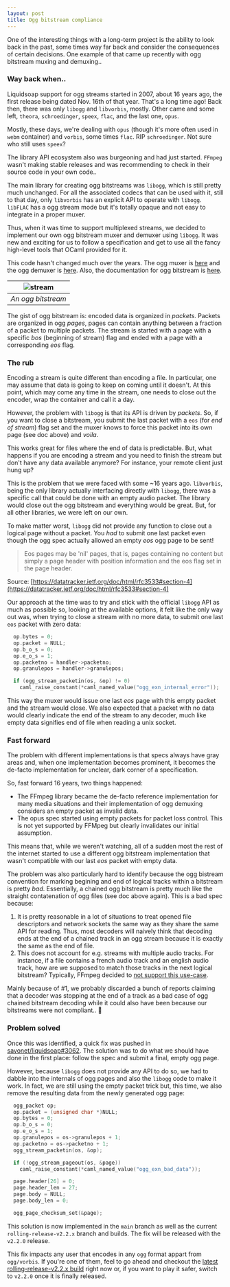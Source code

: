 ```yaml
---
layout: post
title: Ogg bitstream compliance
---
```


One of the interesting things with a long-term project is the ability to look back in the past, some times way far back and consider the consequences of certain
decisions. One example of that came up recently with ogg bitstream muxing and demuxing..

### Way back when..

Liquidsoap support for ogg streams started in 2007, about 16 years ago, the first release being dated Nov. 16th of that year. That's a long time ago!
Back then, there was only `libogg` and `libvorbis`, mostly. Other came and some left, `theora`, `schroedinger`, `speex`, `flac`, and the last one, `opus`.

Mostly, these days, we're dealing with `opus` (though it's more often used in `webm` container) and `vorbis`, some times `flac`. RIP `schroedinger`. Not sure
who still uses `speex`?

The library API ecosystem also was burgeoning and had just started. `FFmpeg` wasn't making stable releases and was recommending to check in their source code in your own
code..

The main library for creating ogg bitstreams was `libogg`, which is still pretty much unchanged. For all the associated codecs that can be used with it,
still to that day, only `libvorbis` has an explicit API to operate with `libogg`. `libFLAC` has a ogg stream mode but it's totally opaque and
not easy to integrate in a proper muxer.

Thus, when it was time to support multiplexed streams, we decided to implement our own ogg bitstream muxer and demuxer using `libogg`. It was new and exciting
for us to follow a specification and get to use all the fancy high-level tools that OCaml provided for it. 

This code hasn't changed much over the years. The ogg muxer is [here](https://github.com/savonet/liquidsoap/blob/main/src/core/ogg_formats/ogg_muxer.ml)
and the ogg demuxer is [here](https://github.com/savonet/ocaml-ogg/blob/main/src/ogg_decoder.ml). Also, the documentation for ogg bitstream is [here](https://xiph.org/ogg/doc/oggstream.html).

| ![stream](https://github.com/savonet/blog/assets/871060/891c63ef-473a-41ed-af78-1a4210f77773) |
|:--:| 
| *An ogg bitstream* |

The gist of ogg bitstream is: encoded data is organized in _packets_. Packets are organized in ogg _pages_, pages can contain anything between a fraction
of a packet to multiple packets. The stream is started with a page with a specific _bos_ (beginning of stream) flag and ended with a page with a corresponding _eos_ flag.

### The rub

Encoding a stream is quite different than encoding a file. In particular, one may assume that data is going to keep on coming until it doesn't. At this point,
which may come any time in the stream, one needs to close out the encoder, wrap the container and call it a day.

However, the problem with `libogg` is that its API is driven by _packets_. So, if you want to close a bitstream, you submit the last packet with a `eos`
(for _end of stream_) flag set and the muxer knows to force this packet into its own page (see doc above) and _voila_.

This works great for files where the end of data is predictable. But, what happens if you are encoding a stream and you need to finish the stream but don't have any data available anymore? For instance, your
remote client just hung up?

This is the problem that we were faced with some ~16 years ago. `libvorbis`, being the only library actually interfacing directly with `libogg`, there
was a specific call that could be done with an empty audio packet. The library would close out the ogg bitstream and everything would be great. But, for all
other libraries, we were left on our own.

To make matter worst, `libogg` did not provide any function to close out a logical page without a packet. You _had_ to submit one last packet even though
the ogg spec actually allowed an empty _eos_ ogg page to be sent!

> Eos pages may be 'nil' pages, that is, pages containing no content but simply a page header with position information and the eos flag set in the page header.

Source: [https://datatracker.ietf.org/doc/html/rfc3533#section-4](https://datatracker.ietf.org/doc/html/rfc3533#section-4)

Our approach at the time was to try and stick with the official `libogg` API as much as possible so, looking at the available options, 
it felt like the only way out was, when trying to close a stream with no more data, to submit one last `eos` packet with zero data:

```c
  op.bytes = 0;
  op.packet = NULL;
  op.b_o_s = 0;
  op.e_o_s = 1;
  op.packetno = handler->packetno;
  op.granulepos = handler->granulepos;

  if (ogg_stream_packetin(os, &op) != 0)
    caml_raise_constant(*caml_named_value("ogg_exn_internal_error"));
```

This way the muxer would issue one last _eos_ page with this empty packet and the stream would close. We also expected that a packet
with no data would clearly indicate the end of the stream to any decoder, much like empty data signifies end of file when reading a unix socket.

### Fast forward

The problem with different implementations is that specs always have gray areas and, when one implementation becomes prominent, it becomes 
the de-facto implementation for unclear, dark corner of a specification.

So, fast forward 16 years, two things happened:
* The FFmpeg library became the de-facto reference implementation for many media situations and their implementation of ogg demuxing considers an empty packet as invalid data.
* The opus spec started using empty packets for packet loss control. This is not yet supported by FFMpeg but clearly invalidates our initial assumption.

This means that, while we weren't watching, all of a sudden most the rest of the internet started to use a different ogg bitstream implementation 
that wasn't compatible with our last _eos_ packet with empty data.

The problem was also particularly hard to identify because the ogg bistream convention for marking begining and end of logical tracks within a bitstream is pretty _bad_.
Essentially, a chained ogg bitstream is pretty much like the straight contatenation of ogg files (see doc above again). This is a bad spec because:
1. It is pretty reasonable in a lot of situations to treat opened file descriptors and network sockets the same way as they share the same API for reading. Thus, most decoders will naively think that decoding ends at the end of a chained track in an ogg stream because it is exactly the same as the end of file.
2. This does not account for e.g. streams with multiple audio tracks. For instance, if a file contains a french audio track and an english audio track, how are we supposed to match those tracks in the next logical bitstream?  Typically, FFmpeg decided to [not support this use-case](https://github.com/FFmpeg/FFmpeg/blob/master/libavformat/oggdec.c#L217).

Mainly because of #1, we probably discarded a bunch of reports claiming that a decoder was stopping at the end of a track as a bad case of ogg chained bitstream
decoding while it could also have been because our bitstreams were not compliant.. 🤯

### Problem solved

Once this was identified, a quick fix was pushed in [savonet/liquidsoap#3062](https://github.com/savonet/liquidsoap/pull/3062). The solution was to do what
we should have done in the first place: follow the spec and submit a final, empty ogg page.

However, because `libogg` does not provide any API to do so, we had to dabble into the internals of ogg pages and also the `libogg`
code to make it work. In fact, we are still using the empty packet trick but, this time, we also remove the resulting data from 
the newly generated ogg page:

```c
  ogg_packet op;
  op.packet = (unsigned char *)NULL;
  op.bytes = 0;
  op.b_o_s = 0;
  op.e_o_s = 1;
  op.granulepos = os->granulepos + 1;
  op.packetno = os->packetno + 1;
  ogg_stream_packetin(os, &op);

  if (!ogg_stream_pageout(os, &page))
    caml_raise_constant(*caml_named_value("ogg_exn_bad_data"));

  page.header[26] = 0;
  page.header_len = 27;
  page.body = NULL;
  page.body_len = 0;

  ogg_page_checksum_set(&page);
```

This solution is now implemented in the `main` branch as well as the current `rolling-release-v2.2.x` branch and builds. The fix will be released
with the `v2.2.0` release.

This fix impacts any user that encodes in any `ogg` format appart from `ogg/vorbis`. If you're one of them, feel to go ahead and checkout the [latest rolling-release-v2.2.x build](https://github.com/savonet/liquidsoap/releases/tag/rolling-release-v2.2.x) right now or,
if you want to play it safer, switch to `v2.2.0` once it is finally released.

